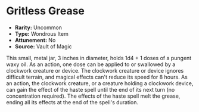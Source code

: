 # Gritless Grease

- **Rarity:** Uncommon
- **Type:** Wondrous Item
- **Attunement:** No
- **Source:** Vault of Magic

This small, metal jar, 3 inches in diameter, holds 1d4 + 1 doses of a pungent waxy oil. As an action, one dose can be applied to or swallowed by a clockwork creature or device. The clockwork creature or device ignores difficult terrain, and magical effects can't reduce its speed for 8 hours. As an action, the clockwork creature, or a creature holding a clockwork device, can gain the effect of the haste spell until the end of its next turn (no concentration required). The effects of the haste spell melt the grease, ending all its effects at the end of the spell's duration.
